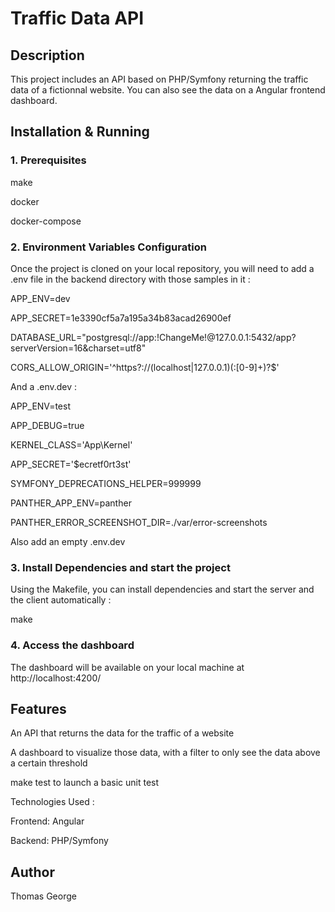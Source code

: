 # Traffic Data API

## Description

This project includes an API based on PHP/Symfony returning the traffic data of a fictionnal website. You can also see the data on a Angular frontend dashboard.

## Installation & Running

### 1. Prerequisites

make

docker

docker-compose

### 2. Environment Variables Configuration

Once the project is cloned on your local repository, you will need to add a .env file in the backend directory with those samples in it :

APP_ENV=dev

APP_SECRET=1e3390cf5a7a195a34b83acad26900ef

DATABASE_URL="postgresql://app:!ChangeMe!@127.0.0.1:5432/app?serverVersion=16&charset=utf8"

CORS_ALLOW_ORIGIN='^https?://(localhost|127\.0\.0\.1)(:[0-9]+)?$'


And a .env.dev :

APP_ENV=test

APP_DEBUG=true

KERNEL_CLASS='App\Kernel'

APP_SECRET='$ecretf0rt3st'

SYMFONY_DEPRECATIONS_HELPER=999999

PANTHER_APP_ENV=panther

PANTHER_ERROR_SCREENSHOT_DIR=./var/error-screenshots

Also add an empty .env.dev 


### 3. Install Dependencies and start the project

Using the Makefile, you can install dependencies and start the server and the client automatically :

make

### 4. Access the dashboard

The dashboard will be available on your local machine at http://localhost:4200/


## Features

An API that returns the data for the traffic of a website

A dashboard to visualize those data, with a filter to only see the data above a certain threshold

make test to launch a basic unit test

Technologies Used :

Frontend: Angular

Backend: PHP/Symfony


## Author

Thomas George

